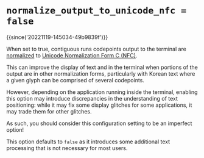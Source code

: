 # `normalize_output_to_unicode_nfc = false`

{{since('20221119-145034-49b9839f')}}

When set to true, contiguous runs codepoints output to the terminal
are [normalized](http://www.unicode.org/faq/normalization.html) to [Unicode
Normalization Form C (NFC)](https://www.unicode.org/reports/tr15/#Norm_Forms).

This can improve the display of text and in the terminal when portions of the
output are in other normalization forms, particularly with Korean text where a
given glyph can be comprised of several codepoints.

However, depending on the application running inside the terminal, enabling
this option may introduce discrepancies in the understanding of text
positioning: while it may fix some display glitches for some applications, it
may trade them for other glitches.

As such, you should consider this configuration setting to be an imperfect
option!

This option defaults to `false` as it introduces some additional text
processing that is not necessary for most users.


